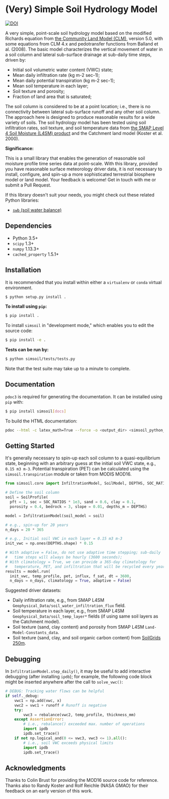 (Very) Simple Soil Hydrology Model
==================================

[![DOI](https://zenodo.org/badge/374736375.svg)](https://zenodo.org/badge/latestdoi/374736375)

A very simple, point-scale soil hydrology model based on the modified Richards equation from [the Community Land Model (CLM)](https://escomp.github.io/ctsm-docs/versions/release-clm5.0/html/tech_note/index.html), version 5.0, with some equations from CLM 4.x and pedotransfer functions from Balland et al. (2008). The basic model characterizes the vertical movement of water in a soil column and lateral sub-surface drainage at sub-daily time steps, driven by:

- Initial soil volumetric water content (VWC) state;
- Mean daily infiltration rate (kg m-2 sec-1);
- Mean daily potential transpiration (kg m-2 sec-1);
- Mean soil temperature in each layer;
- Soil texture and porosity;
- Fraction of land area that is saturated;

The soil column is considered to be at a point location; i.e., there is no connectivity between lateral sub-surface runoff and any other soil column. The approach here is designed to produce reasonable results for a wide variety of soils. The soil hydrology model has been tested using soil infiltration rates, soil texture, and soil temperature data from [the SMAP Level 4 Soil Moisture (L4SM) product](https://nsidc.org/data/SPL4SMGP) and the Catchment land model (Koster et al. 2000).

**Significance:**

This is a small library that enables the generation of reasonable soil moisture profile time series data at point-scale. With this library, provided you have reasonable surface meteorology driver data, it is not necessary to install, configure, and spin-up a more sophisticated terrestrial biosphere model or land model. Your feedback is welcome! Get in touch with me or submit a Pull Request.

If this library doesn't suit your needs, you might check out these related Python libraries:

- [`swb` (soil water balance)](https://swb.readthedocs.io/en/latest/index.html)


Dependencies
------------

- Python 3.5+
- `scipy` 1.3+
- `numpy` 1.13.3+
- `cached_property` 1.5.1+


Installation
------------

It is recommended that you install within either a `virtualenv` or `conda` virtual environment.

```sh
$ python setup.py install .
```

**To install using `pip`:**

```sh
$ pip install .
```

To install `simsoil` in "development mode," which enables you to edit the source code:

```sh
$ pip install -e .
```

**Tests can be run by:**

```sh
$ python simsoil/tests/tests.py
```

Note that the test suite may take up to a minute to complete.


Documentation
-------------

`pdoc3` is required for generating the documentation. It can be installed using `pip` with:

```sh
$ pip install simsoil[docs]
```

To build the HTML documentation:

```sh
pdoc --html -c latex_math=True --force -o <output_dir> <simsoil_python_dir>
```


Getting Started
---------------

It's generally necessary to spin-up each soil column to a quasi-equilibrium state, beginning with an arbitrary guess at the initial soil VWC state, e.g., `0.15 m3 m-3`. Potential transpiration (PET) can be calculated using the `simsoil.transpiration` module or taken from MODIS MOD16.

```py
from simsoil.core import InfiltrationModel, SoilModel, DEPTHS, SOC_RATIOS

# Define the soil column
soil = SoilProfile(
  pft = 1, soc = SOC_RATIOS * 1e3, sand = 0.6, clay = 0.1,
  porosity = 0.4, bedrock = 3, slope = 0.01, depths_m = DEPTHS)

model = InfiltrationModel(soil_model = soil)

# e.g., spin-up for 20 years
n_days = 20 * 365

# e.g., Initial soil VWC in each layer = 0.15 m3 m-3
init_vwc = np.ones(DEPTHS.shape) * 0.15

# With adaptive = False, do not use adaptive time stepping; sub-daily
#   time steps will always be hourly (3600 seconds);
# With climatology = True, we can provide a 365-day climatology for
#   temperature, PET, and infiltration that will be recycled every year
results = model.run(
  init_vwc, temp_profile, pet, influx, f_sat, dt = 3600,
  n_days = n_days, climatology = True, adaptive = False)
```

Suggested driver datasets:

- Daily infiltration rate, e.g., from SMAP L4SM `Geophysical_Data/soil_water_infiltration_flux` field.
- Soil temperature in each layer, e.g., from SMAP L4SM `Geophysical_Data/soil_temp_layer*` fields (if using same soil layers as the Catchment model).
- Soil texture (sand, clay content) and porosity from SMAP L4SM `Land-Model-Constants_data`.
- Soil texture (sand, clay, and soil organic carbon content) from [SoilGrids 250m](https://soilgrids.org/).


Debugging
---------

In `InfiltrationModel.step_daily()`, it may be useful to add interactive debugging (after installing `ipdb`); for example, the following code block might be inserted anywhere after the call to `solve_vwc()`:

```py
# DEBUG: Tracking water flows can be helpful
if self._debug:
    vwc1 = np.add(vwc, x)
    vwc2 = vwc1 + runoff # Runoff is negative
    try:
        vwc3 = rebalance(vwc2, temp_profile, thickness_mm)
    except AssertionError:
        # i.e., rebalance() exceeded max. number of operations
        import ipdb
        ipdb.set_trace()
    if not np.logical_and(0 <= vwc3, vwc3 <= 1).all():
        # i.e., soil VWC exceeds physical limits
        import ipdb
        ipdb.set_trace()
```


Acknowledgments
---------------

Thanks to Colin Brust for providing the MOD16 source code for reference. Thanks also to Randy Koster and Rolf Reichle (NASA GMAO) for their feedback on an early version of this work.
